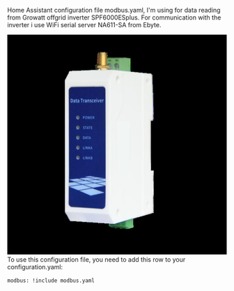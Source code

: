 Home Assistant configuration file modbus.yaml, I'm using for data reading from Growatt offgrid inverter SPF6000ESplus.
For communication with the inverter i use WiFi serial server NA611-SA from Ebyte.

![NA611-SA](/NA611-SA.png)
To use this configuration file, you need to add this row to your configuration.yaml:
```
modbus: !include modbus.yaml
